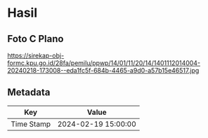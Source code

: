 # Hasil

## Foto C Plano

https://sirekap-obj-formc.kpu.go.id/28fa/pemilu/ppwp/14/01/11/20/14/1401112014004-20240218-173008--eda1fc5f-684b-4465-a9d0-a57b15e46517.jpg


## Metadata

| Key        | Value               |
| ---------- | ------------------- |
| Time Stamp | 2024-02-19 15:00:00 |



